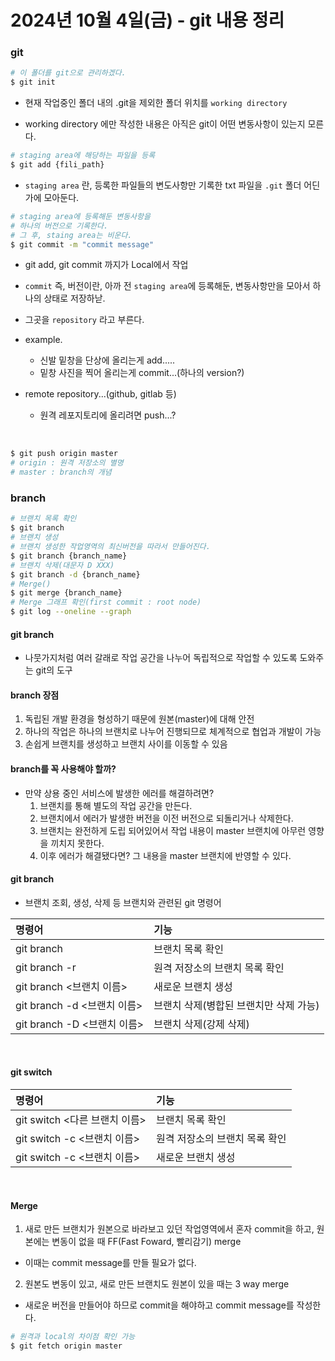 # 2024년 10월 4일(금) - git 내용 정리

### git

```bash
# 이 폴더를 git으로 관리하겠다.
$ git init
```

- 현재 작업중인 폴더 내의 .git을 제외한 폴더 위치를 `working directory`

- working directory 에만 작성한 내용은 아직은 git이 어떤 변동사항이 있는지 모른다.

```bash
# staging area에 해당하는 파일을 등록
$ git add {fili_path}
```

- `staging area` 란, 등록한 파일들의 변도사항만 기록한 txt 파일을 `.git` 폴더 어딘가에 모아둔다.


```bash
# staging area에 등록해둔 변동사항을
# 하나의 버전으로 기록한다.
# 그 후, staing area는 비운다.
$ git commit -m "commit message"
```
- git add, git commit 까지가 Local에서 작업

- `commit` 즉, 버전이란, 아까 전 `staging area`에 등록해둔, 변동사항만을 모아서 하나의 상태로 저장하낟.
- 그곳을 `repository` 라고 부른다.

- example.
  - 신발 밑창을 단상에 올리는게 add.....
  - 밑창 사진을 찍어 올리는게 commit...(하나의 version?)


- remote repository...(github, gitlab 등)
  - 원격 레포지토리에 올리려면 push...?

<br>

```bash
$ git push origin master
# origin : 원격 저장소의 별명
# master : branch의 개념
```




### branch


```bash
# 브랜치 목록 확인
$ git branch
# 브랜치 생성
# 브랜치 생성한 작업영역의 최신버전을 따라서 만들어진다.
$ git branch {branch_name}
# 브랜치 삭제(대문자 D XXX)
$ git branch -d {branch_name}
# Merge()
$ git merge {branch_name}
# Merge 그래프 확인(first commit : root node)
$ git log --oneline --graph
```


#### git branch

- 나뭇가지처럼 여러 갈래로 작업 공간을 나누어 독립적으로 작업할 수 있도록 도와주는 git의 도구


#### branch 장점

1. 독립된 개발 환경을 형성하기 때문에 원본(master)에 대해 안전
2. 하나의 작업은 하나의 브랜치로 나누어 진행되므로 체계적으로 협업과 개발이 가능
3. 손쉽게 브랜치를 생성하고 브랜치 사이를 이동할 수 있음


#### branch를 꼭 사용해야 할까?

- 만약 상용 중인 서비스에 발생한 에러를 해결하려면?
  1. 브랜치를 통해 별도의 작업 공간을 만든다.
  2. 브랜치에서 에러가 발생한 버전을 이전 버전으로 되돌리거나 삭제한다.
  3. 브랜치는 완전하게 도립 되어있어서 작업 내용이 master 브랜치에 아무런 영향을 끼치지 못한다.
  4. 이후 에러가 해결됐다면? 그 내용을 master 브랜치에 반영할 수 있다.


#### git branch

- 브랜치 조회, 생성, 삭제 등 브랜치와 관련된 git 명령어

|명령어|기능|
|:---|:---|
|git branch|브랜치 목록 확인|
|git branch -r|원격 저장소의 브랜치 목록 확인|
|git branch <브랜치 이름>|새로운 브랜치 생성|
|git branch -d <브랜치 이름>|브랜치 삭제(병합된 브랜치만 삭제 가능)|
|git branch -D <브랜치 이름>|브랜치 삭제(강제 삭제)|
<br>

#### git switch

|명령어|기능|
|:---|:---|
|git switch <다른 브랜치 이름>|브랜치 목록 확인|
|git switch -c <브랜치 이름>|원격 저장소의 브랜치 목록 확인|
|git switch -c <브랜치 이름> <commit ID>|새로운 브랜치 생성|
<br>

#### Merge

1. 새로 만든 브랜치가 원본으로 바라보고 있던 작업영역에서 혼자 commit을 하고, 원본에는 변동이 없을 때 FF(Fast Foward, 빨리감기) merge
  - 이때는 commit message를 만들 필요가 없다.

2. 원본도 변동이 있고, 새로 만든 브랜치도 원본이 있을 때는 3 way merge
  - 새로운 버전을 만들어야 하므로 commit을 해야하고 commit message를 작성한다.


```bash
# 원격과 local의 차이점 확인 가능
$ git fetch origin master
```